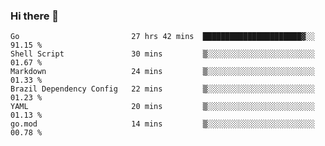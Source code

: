 ### Hi there 👋

<!--
**yeya24/yeya24** is a ✨ _special_ ✨ repository because its `README.md` (this file) appears on your GitHub profile.

Here are some ideas to get you started:

- 🔭 I’m currently working on ...
- 🌱 I’m currently learning ...
- 👯 I’m looking to collaborate on ...
- 🤔 I’m looking for help with ...
- 💬 Ask me about ...
- 📫 How to reach me: ...
- 😄 Pronouns: ...
- ⚡ Fun fact: ...
-->

<!--START_SECTION:waka-->

```text
Go                         27 hrs 42 mins  ██████████████████████▓░░   91.15 %
Shell Script               30 mins         ▒░░░░░░░░░░░░░░░░░░░░░░░░   01.67 %
Markdown                   24 mins         ▒░░░░░░░░░░░░░░░░░░░░░░░░   01.33 %
Brazil Dependency Config   22 mins         ▒░░░░░░░░░░░░░░░░░░░░░░░░   01.23 %
YAML                       20 mins         ▒░░░░░░░░░░░░░░░░░░░░░░░░   01.13 %
go.mod                     14 mins         ▒░░░░░░░░░░░░░░░░░░░░░░░░   00.78 %
```

<!--END_SECTION:waka-->
